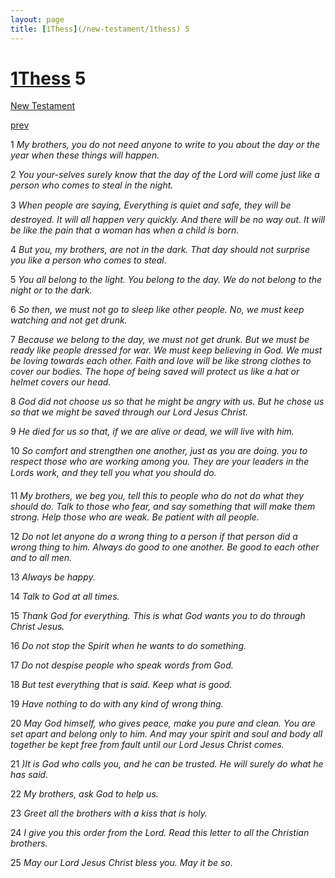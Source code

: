 ```yaml
---
layout: page
title: [1Thess](/new-testament/1thess) 5
---
```


# [1Thess](/new-testament/1thess) 5

[New Testament](/new-testament)


[prev](/new-testament/1thess/1thess-4.html)

1 _My brothers, you do not need anyone to write to you about the day or the year when these things will happen._

2 _You your-selves surely know that the day of the Lord will come just like a person who comes to steal in the night._

3 _When people are saying, Everything is quiet and safe, they will be destroyed. It will all happen very quickly. And there will be no way out. It will be like the pain that a woman has when a child is born._

4 _But you, my brothers, are not in the dark. That day should not surprise you like a person who comes to steal._

5 _You all belong to the light. You belong to the day. We do not belong to the night or to the dark._

6 _So then, we must not go to sleep like other people. No, we must keep watching and not get drunk._

7 _Because we belong to the day, we must not get drunk. But we must be ready like people dressed for war. We must keep believing in God. We must be loving towards each other.  Faith and love will be like strong clothes to cover our bodies. The hope of being saved will protect us like a hat or helmet covers our head._

8 _God did not choose us so that he might be angry with us. But he chose us so that we might be saved through our Lord Jesus Christ._

9 _He died for us so that, if we are alive or dead, we will live with him._

10 _So comfort and strengthen one another, just as you are doing. you to respect those who are working among you. They are your leaders in the Lords work, and they tell you what you should do._

11 _My brothers, we beg you, tell this to people who do not do what they should do. Talk to those who fear, and say something that will make them strong. Help those who are weak.  Be patient with all people._

12 _Do not let anyone do a wrong thing to a person if that person did a wrong thing to him.  Always do good to one another. Be good to each other and to all men._

13 _Always be happy._

14 _Talk to God at all times._

15 _Thank God for everything. This is what God wants you to do through Christ Jesus._

16 _Do not stop the Spirit when he wants to do something._

17 _Do not despise people who speak words from God._

18 _But test everything that is said. Keep what is good._

19 _Have nothing to do with any kind of wrong thing._

20 _May God himself, who gives peace, make you pure and clean. You are set apart and belong only to him. And may your spirit and soul and body all together be kept free from fault until our Lord Jesus Christ comes._

21 _)It is God who calls you, and he can be trusted. He will surely do what he has said._

22 _My brothers, ask God to help us._

23 _Greet all the brothers with a kiss that is holy._

24 _I give you this order from the Lord. Read this letter to all the Christian brothers._

25 _May our Lord Jesus Christ bless you. May it be so._

